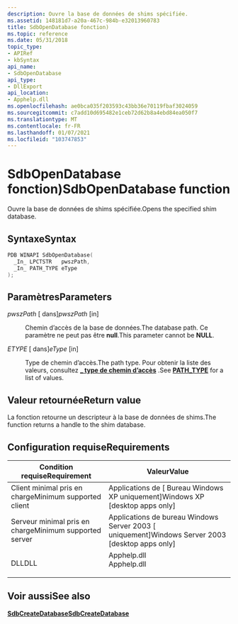 ```yaml
---
description: Ouvre la base de données de shims spécifiée.
ms.assetid: 148181d7-a20a-467c-984b-e32013960783
title: SdbOpenDatabase fonction)
ms.topic: reference
ms.date: 05/31/2018
topic_type:
- APIRef
- kbSyntax
api_name:
- SdbOpenDatabase
api_type:
- DllExport
api_location:
- Apphelp.dll
ms.openlocfilehash: ae0bca035f203593c43bb36e70119fbaf3024059
ms.sourcegitcommit: c7add10d695482e1ceb72d62b8a4ebd84ea050f7
ms.translationtype: MT
ms.contentlocale: fr-FR
ms.lasthandoff: 01/07/2021
ms.locfileid: "103747853"
---
```

# <a name="sdbopendatabase-function"></a><span data-ttu-id="7dd0d-103">SdbOpenDatabase fonction)</span><span class="sxs-lookup"><span data-stu-id="7dd0d-103">SdbOpenDatabase function</span></span>

<span data-ttu-id="7dd0d-104">Ouvre la base de données de shims spécifiée.</span><span class="sxs-lookup"><span data-stu-id="7dd0d-104">Opens the specified shim database.</span></span>

## <a name="syntax"></a><span data-ttu-id="7dd0d-105">Syntaxe</span><span class="sxs-lookup"><span data-stu-id="7dd0d-105">Syntax</span></span>


```C++
PDB WINAPI SdbOpenDatabase(
  _In_ LPCTSTR   pwszPath,
  _In_ PATH_TYPE eType
);
```



## <a name="parameters"></a><span data-ttu-id="7dd0d-106">Paramètres</span><span class="sxs-lookup"><span data-stu-id="7dd0d-106">Parameters</span></span>

<dl> <dt>

<span data-ttu-id="7dd0d-107">*pwszPath* \[ dans\]</span><span class="sxs-lookup"><span data-stu-id="7dd0d-107">*pwszPath* \[in\]</span></span>
</dt> <dd>

<span data-ttu-id="7dd0d-108">Chemin d’accès de la base de données.</span><span class="sxs-lookup"><span data-stu-id="7dd0d-108">The database path.</span></span> <span data-ttu-id="7dd0d-109">Ce paramètre ne peut pas être **null**.</span><span class="sxs-lookup"><span data-stu-id="7dd0d-109">This parameter cannot be **NULL**.</span></span>

</dd> <dt>

<span data-ttu-id="7dd0d-110">*ETYPE* \[ dans\]</span><span class="sxs-lookup"><span data-stu-id="7dd0d-110">*eType* \[in\]</span></span>
</dt> <dd>

<span data-ttu-id="7dd0d-111">Type de chemin d’accès.</span><span class="sxs-lookup"><span data-stu-id="7dd0d-111">The path type.</span></span> <span data-ttu-id="7dd0d-112">Pour obtenir la liste des valeurs, consultez [**\_ type de chemin d’accès**](path-type.md) .</span><span class="sxs-lookup"><span data-stu-id="7dd0d-112">See [**PATH\_TYPE**](path-type.md) for a list of values.</span></span>

</dd> </dl>

## <a name="return-value"></a><span data-ttu-id="7dd0d-113">Valeur retournée</span><span class="sxs-lookup"><span data-stu-id="7dd0d-113">Return value</span></span>

<span data-ttu-id="7dd0d-114">La fonction retourne un descripteur à la base de données de shims.</span><span class="sxs-lookup"><span data-stu-id="7dd0d-114">The function returns a handle to the shim database.</span></span>

## <a name="requirements"></a><span data-ttu-id="7dd0d-115">Configuration requise</span><span class="sxs-lookup"><span data-stu-id="7dd0d-115">Requirements</span></span>



| <span data-ttu-id="7dd0d-116">Condition requise</span><span class="sxs-lookup"><span data-stu-id="7dd0d-116">Requirement</span></span> | <span data-ttu-id="7dd0d-117">Valeur</span><span class="sxs-lookup"><span data-stu-id="7dd0d-117">Value</span></span> |
|-------------------------------------|----------------------------------------------------------------------------------------|
| <span data-ttu-id="7dd0d-118">Client minimal pris en charge</span><span class="sxs-lookup"><span data-stu-id="7dd0d-118">Minimum supported client</span></span><br/> | <span data-ttu-id="7dd0d-119">Applications de \[ Bureau Windows XP uniquement\]</span><span class="sxs-lookup"><span data-stu-id="7dd0d-119">Windows XP \[desktop apps only\]</span></span><br/>                                            |
| <span data-ttu-id="7dd0d-120">Serveur minimal pris en charge</span><span class="sxs-lookup"><span data-stu-id="7dd0d-120">Minimum supported server</span></span><br/> | <span data-ttu-id="7dd0d-121">Applications de bureau Windows Server 2003 \[ uniquement\]</span><span class="sxs-lookup"><span data-stu-id="7dd0d-121">Windows Server 2003 \[desktop apps only\]</span></span><br/>                                   |
| <span data-ttu-id="7dd0d-122">DLL</span><span class="sxs-lookup"><span data-stu-id="7dd0d-122">DLL</span></span><br/>                      | <dl> <span data-ttu-id="7dd0d-123"><dt>Apphelp.dll</dt></span><span class="sxs-lookup"><span data-stu-id="7dd0d-123"><dt>Apphelp.dll</dt></span></span> </dl> |



## <a name="see-also"></a><span data-ttu-id="7dd0d-124">Voir aussi</span><span class="sxs-lookup"><span data-stu-id="7dd0d-124">See also</span></span>

<dl> <dt>

[<span data-ttu-id="7dd0d-125">**SdbCreateDatabase**</span><span class="sxs-lookup"><span data-stu-id="7dd0d-125">**SdbCreateDatabase**</span></span>](sdbcreatedatabase.md)
</dt> </dl>

 

 




